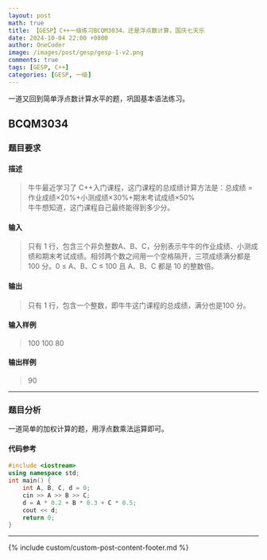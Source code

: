 ```yaml
---
layout: post
math: true
title: 【GESP】C++一级练习BCQM3034，还是浮点数计算，国庆七天乐
date: 2024-10-04 22:00 +0800
author: OneCoder
image: /images/post/gesp/gesp-1-v2.png
comments: true
tags: [GESP, C++]
categories: [GESP, 一级]
---
```

一道又回到简单浮点数计算水平的题，巩固基本语法练习。

<!--more-->

## BCQM3034

### 题目要求

#### 描述

>牛牛最近学习了 C++入门课程，这门课程的总成绩计算方法是：总成绩 = 作业成绩×20%+小测成绩×30%+期末考试成绩×50%  
牛牛想知道，这门课程自己最终能得到多少分。

#### 输入

>只有 1 行，包含三个非负整数A、B、C，分别表示牛牛的作业成绩、小测成绩和期末考试成绩。相邻两个数之间用一个空格隔开，三项成绩满分都是 100 分。0 ≤ A、B、C ≤ 100 且 A、B、C 都是 10 的整数倍。

#### 输出

>只有 1 行，包含一个整数，即牛牛这门课程的总成绩，满分也是100 分。

#### 输入样例

>100 100 80

#### 输出样例

>90

---

### 题目分析

一道简单的加权计算的题，用浮点数乘法运算即可。

#### 代码参考

```cpp
#include <iostream>
using namespace std;
int main() {
    int A, B, C, d = 0;
    cin >> A >> B >> C;
    d = A * 0.2 + B * 0.3 + C * 0.5;
    cout << d;
    return 0;
}
```

---

{% include custom/custom-post-content-footer.md %}
